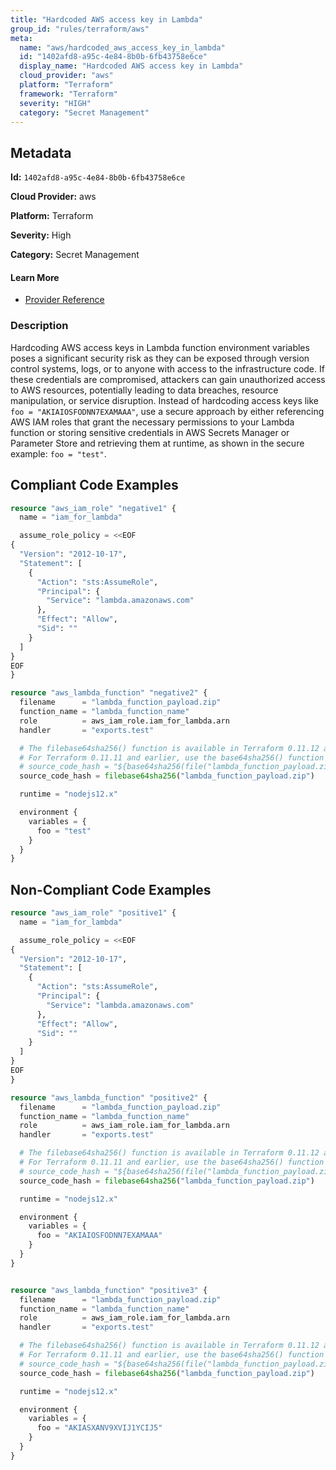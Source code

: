 ```yaml
---
title: "Hardcoded AWS access key in Lambda"
group_id: "rules/terraform/aws"
meta:
  name: "aws/hardcoded_aws_access_key_in_lambda"
  id: "1402afd8-a95c-4e84-8b0b-6fb43758e6ce"
  display_name: "Hardcoded AWS access key in Lambda"
  cloud_provider: "aws"
  platform: "Terraform"
  framework: "Terraform"
  severity: "HIGH"
  category: "Secret Management"
---
```

## Metadata

**Id:** `1402afd8-a95c-4e84-8b0b-6fb43758e6ce`

**Cloud Provider:** aws

**Platform:** Terraform

**Severity:** High

**Category:** Secret Management

#### Learn More

 - [Provider Reference](https://registry.terraform.io/providers/hashicorp/aws/latest/docs/resources/lambda_function)

### Description

 Hardcoding AWS access keys in Lambda function environment variables poses a significant security risk as they can be exposed through version control systems, logs, or to anyone with access to the infrastructure code. If these credentials are compromised, attackers can gain unauthorized access to AWS resources, potentially leading to data breaches, resource manipulation, or service disruption. Instead of hardcoding access keys like `foo = "AKIAIOSFODNN7EXAMAAA"`, use a secure approach by either referencing AWS IAM roles that grant the necessary permissions to your Lambda function or storing sensitive credentials in AWS Secrets Manager or Parameter Store and retrieving them at runtime, as shown in the secure example: `foo = "test"`.


## Compliant Code Examples
```terraform
resource "aws_iam_role" "negative1" {
  name = "iam_for_lambda"

  assume_role_policy = <<EOF
{
  "Version": "2012-10-17",
  "Statement": [
    {
      "Action": "sts:AssumeRole",
      "Principal": {
        "Service": "lambda.amazonaws.com"
      },
      "Effect": "Allow",
      "Sid": ""
    }
  ]
}
EOF
}

resource "aws_lambda_function" "negative2" {
  filename      = "lambda_function_payload.zip"
  function_name = "lambda_function_name"
  role          = aws_iam_role.iam_for_lambda.arn
  handler       = "exports.test"

  # The filebase64sha256() function is available in Terraform 0.11.12 and later
  # For Terraform 0.11.11 and earlier, use the base64sha256() function and the file() function:
  # source_code_hash = "${base64sha256(file("lambda_function_payload.zip"))}"
  source_code_hash = filebase64sha256("lambda_function_payload.zip")

  runtime = "nodejs12.x"

  environment {
    variables = {
      foo = "test"
    }
  }
}
```
## Non-Compliant Code Examples
```terraform
resource "aws_iam_role" "positive1" {
  name = "iam_for_lambda"

  assume_role_policy = <<EOF
{
  "Version": "2012-10-17",
  "Statement": [
    {
      "Action": "sts:AssumeRole",
      "Principal": {
        "Service": "lambda.amazonaws.com"
      },
      "Effect": "Allow",
      "Sid": ""
    }
  ]
}
EOF
}

resource "aws_lambda_function" "positive2" {
  filename      = "lambda_function_payload.zip"
  function_name = "lambda_function_name"
  role          = aws_iam_role.iam_for_lambda.arn
  handler       = "exports.test"

  # The filebase64sha256() function is available in Terraform 0.11.12 and later
  # For Terraform 0.11.11 and earlier, use the base64sha256() function and the file() function:
  # source_code_hash = "${base64sha256(file("lambda_function_payload.zip"))}"
  source_code_hash = filebase64sha256("lambda_function_payload.zip")

  runtime = "nodejs12.x"

  environment {
    variables = {
      foo = "AKIAIOSFODNN7EXAMAAA"
    }
  }
}


resource "aws_lambda_function" "positive3" {
  filename      = "lambda_function_payload.zip"
  function_name = "lambda_function_name"
  role          = aws_iam_role.iam_for_lambda.arn
  handler       = "exports.test"

  # The filebase64sha256() function is available in Terraform 0.11.12 and later
  # For Terraform 0.11.11 and earlier, use the base64sha256() function and the file() function:
  # source_code_hash = "${base64sha256(file("lambda_function_payload.zip"))}"
  source_code_hash = filebase64sha256("lambda_function_payload.zip")

  runtime = "nodejs12.x"

  environment {
    variables = {
      foo = "AKIASXANV9XVIJ1YCIJ5"
    }
  }
}

```